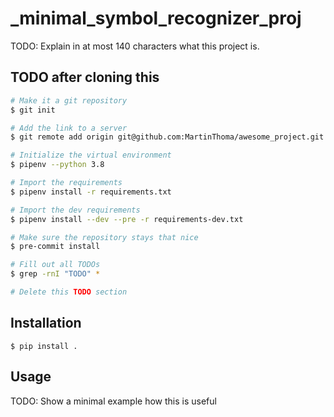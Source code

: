 # _minimal_symbol_recognizer_proj

TODO: Explain in at most 140 characters what this project is.

## TODO after cloning this

```bash
# Make it a git repository
$ git init

# Add the link to a server
$ git remote add origin git@github.com:MartinThoma/awesome_project.git

# Initialize the virtual environment
$ pipenv --python 3.8

# Import the requirements
$ pipenv install -r requirements.txt

# Import the dev requirements
$ pipenv install --dev --pre -r requirements-dev.txt

# Make sure the repository stays that nice
$ pre-commit install

# Fill out all TODOs
$ grep -rnI "TODO" *

# Delete this TODO section
```

## Installation

```
$ pip install .
```

## Usage

TODO: Show a minimal example how this is useful
